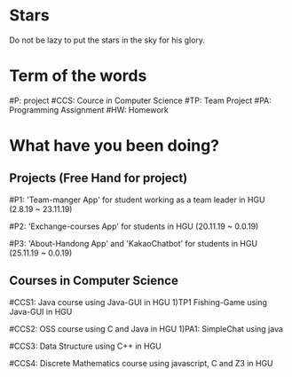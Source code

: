 # Stars
Do not be lazy to put the stars in the sky for his glory.


# Term of the words

#P: project
#CCS: Cource in Computer Science 
#TP: Team Project
#PA: Programming Assignment
#HW: Homework


# What have you been doing?

## Projects (Free Hand for project)

#P1: 'Team-manger App' for student working as a team leader in HGU (2.8.19 ~ 23.11.19)

#P2: 'Exchange-courses App' for students in HGU (20.11.19 ~ 0.0.19)

#P3: 'About-Handong App' and 'KakaoChatbot' for students in HGU (25.11.19 ~ 0.0.19)

## Courses in Computer Science

#CCS1: Java course using Java-GUI in HGU
1)TP1 Fishing-Game using Java-GUI in HGU

#CCS2: OSS course using C and Java in HGU
1)PA1: SimpleChat using java

#CCS3: Data Structure using C++ in HGU

#CCS4: Discrete Mathematics course using javascript, C and Z3 in HGU
